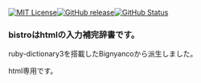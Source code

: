 [![MIT License](http://img.shields.io/badge/license-MIT-blue.svg?style=flat)](LICENSE)[![GitHub release](https://img.shields.io/github/release/takkii/bistro.svg?style=flat)](GitHub)[![GitHub Status](https://img.shields.io/github/last-commit/takkii/bistro.svg?style=flat)](GitHub)

### bistroはhtmlの入力補完辞書です。

ruby-dictionary3を搭載したBignyancoから派生しました。

html専用です。